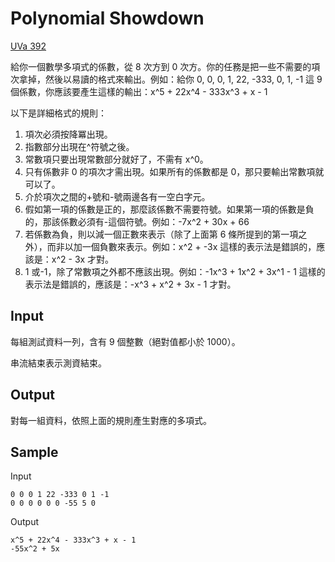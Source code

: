 # Polynomial Showdown

[UVa 392]()

給你一個數學多項式的係數，從 8 次方到 0 次方。你的任務是把一些不需要的項次拿掉，然後以易讀的格式來輸出。例如：給你 0, 0, 0, 1, 22, -333, 0, 1, -1 這 9 個係數，你應該要產生這樣的輸出：x^5 + 22x^4 - 333x^3 + x - 1

以下是詳細格式的規則：

1. 項次必須按降冪出現。
2. 指數部分出現在^符號之後。
3. 常數項只要出現常數部分就好了，不需有 x^0。
4. 只有係數非 0 的項次才需出現。如果所有的係數都是 0，那只要輸出常數項就可以了。
5. 介於項次之間的+號和-號兩邊各有一空白字元。
6. 假如第一項的係數是正的，那麼該係數不需要符號。如果第一項的係數是負的，那該係數必須有-這個符號。例如：-7x^2 + 30x + 66
7. 若係數為負，則以減一個正數來表示（除了上面第 6 條所提到的第一項之外），而非以加一個負數來表示。例如：x^2 + -3x 這樣的表示法是錯誤的，應該是：x^2 - 3x 才對。
8. 1 或-1，除了常數項之外都不應該出現。例如：-1x^3 + 1x^2 + 3x^1 - 1 這樣的表示法是錯誤的，應該是：-x^3 + x^2 + 3x - 1 才對。

## Input

每組測試資料一列，含有 9 個整數（絕對值都小於 1000）。

串流結束表示測資結束。

## Output

對每一組資料，依照上面的規則產生對應的多項式。

## Sample

Input

```
0 0 0 1 22 -333 0 1 -1
0 0 0 0 0 0 -55 5 0
```

Output

```
x^5 + 22x^4 - 333x^3 + x - 1
-55x^2 + 5x
```
